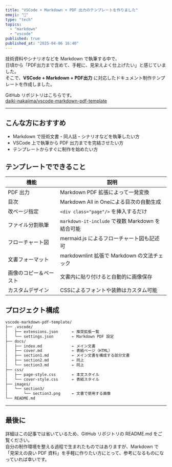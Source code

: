 ```yaml
---
title: "VSCode + Markdown + PDF 出力のテンプレートを作りました"
emoji: "📝"
type: "tech"
topics:
  - "markdown"
  - "vscode"
published: true
published_at: "2025-04-06 16:40"
---
```


技術資料やシナリオなどを Markdown で執筆する中で、  
日頃から「PDF出力まで含めて、手軽に、見栄えよく仕上げたい」と感じていました。  
そこで、**VSCode + Markdown + PDF出力** に対応したドキュメント制作テンプレートを作成しました。

GitHub リポジトリはこちらです。  
[daiki-nakajima/vscode-markdown-pdf-template](https://github.com/daiki-nakajima/vscode-markdown-pdf-template)

---

## こんな方におすすめ

- Markdown で技術文書・同人誌・シナリオなどを執筆したい方
- VSCode 上で執筆から PDF 出力までを完結させたい方
- テンプレートからすぐに制作を始めたい方

## テンプレートでできること

| 機能                   | 説明                                             |
| ---------------------- | ------------------------------------------------ |
| PDF 出力               | Markdown PDF 拡張によって一発変換                |
| 目次                   | Markdown All in Oneによる目次の自動生成          |
| 改ページ指定           | `<div class="page"/>` を挿入するだけ             |
| ファイル分割執筆       | `markdown-it-include` で複数 Markdown を結合可能 |
| フローチャート図       | mermaid.js によるフローチャート図も記述可        |
| 文書フォーマット       | markdownlint 拡張で Markdown の文法チェック      |
| 画像のコピー＆ペースト | 文書内に貼り付けると自動的に画像保存             |
| カスタムデザイン       | CSSによるフォントや装飾はカスタム可能            |

## プロジェクト構成

```txt
vscode-markdown-pdf-template/
├── .vscode/
│   ├── extensions.json      ← 推奨拡張一覧
│   └── settings.json        ← Markdown PDF 設定
├── docs/
│   ├── index.md             ← メイン文書
│   ├── cover.md             ← 表紙ページ（HTML）
│   ├── section1.md          ← メイン文書を構成する部分文書
│   ├── section2.md          ← 同上
│   └── section3.md          ← 同上
├── css/
│   ├── page-style.css       ← 本文スタイル
│   └── cover-style.css      ← 表紙スタイル
├── images/
│   └── section3/
│       └── section3.png     ← 文書で使用する画像
└── README.md
```

---

## 最後に

詳細はこの記事では省いているため、GitHub リポジトリの README.md をご覧ください。  
自分の制作環境を整える過程で生まれたものではありますが、Markdown で「見栄えの良い PDF 資料」を手軽に作りたい方にとって、参考になるものになっていれば幸いです。
